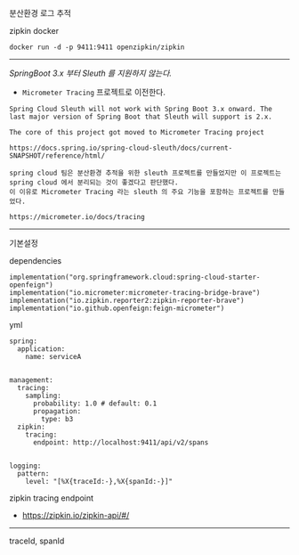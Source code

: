 분산환경 로그 추적

zipkin docker
```
docker run -d -p 9411:9411 openzipkin/zipkin
```

---

*SpringBoot 3.x 부터 Sleuth 를 지원하지 않는다.*
- `Micrometer Tracing` 프로젝트로 이전한다.
```
Spring Cloud Sleuth will not work with Spring Boot 3.x onward. The last major version of Spring Boot that Sleuth will support is 2.x.

The core of this project got moved to Micrometer Tracing project 

https://docs.spring.io/spring-cloud-sleuth/docs/current-SNAPSHOT/reference/html/
```

```
spring cloud 팀은 분산환경 추적을 위한 sleuth 프로젝트를 만들었지만 이 프로젝트는 spring cloud 에서 분리되는 것이 좋겠다고 판단했다.
이 이유로 Micrometer Tracing 라는 sleuth 의 주요 기능을 포함하는 프로젝트를 만들었다.

https://micrometer.io/docs/tracing
```

---

기본설정

dependencies
```
implementation("org.springframework.cloud:spring-cloud-starter-openfeign")
implementation("io.micrometer:micrometer-tracing-bridge-brave")
implementation("io.zipkin.reporter2:zipkin-reporter-brave")
implementation("io.github.openfeign:feign-micrometer")
```

yml
```
spring:
  application:
    name: serviceA


management:
  tracing:
    sampling:
      probability: 1.0 # default: 0.1
      propagation:
        type: b3
  zipkin:
    tracing:
      endpoint: http://localhost:9411/api/v2/spans


logging:
  pattern:
    level: "[%X{traceId:-},%X{spanId:-}]"
```

zipkin tracing endpoint
- https://zipkin.io/zipkin-api/#/

---

traceId, spanId





